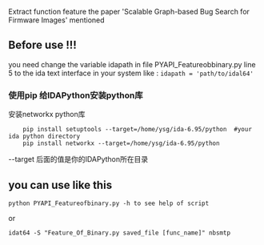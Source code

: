 Extract function feature the paper 'Scalable Graph-based Bug Search for Firmware Images' mentioned

## Before use !!!
you need change the variable idapath in file PYAPI_Featureobbinary.py line 5 to the ida text interface in your system
like : `idapath = 'path/to/idal64'`

### 使用pip 给IDAPython安装python库

安装networkx python库
```
    pip install setuptools --target=/home/ysg/ida-6.95/python  #your ida python directory
    pip install networkx --target=/home/ysg/ida-6.95/python
```
--target 后面的值是你的IDAPython所在目录



## you can use like this
` python PYAPI_Featureofbinary.py -h to see help of script `

or

` idat64 -S "Feature_Of_Binary.py saved_file [func_name]" nbsmtp `
